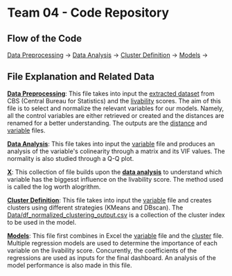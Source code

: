 # Team 04 - Code Repository
## Flow of the Code
[Data Preprocessing](Data_Preprocessing.ipynb) -> [Data Analysis](Data_Analysis.Rmd) -> [Cluster Definition](SSP_project.ipynb) -> [Models](data%20analytics.Rmd) ->

## File Explanation and Related Data
**[Data Preprocessing](Data_Preprocessing.ipynb)**: This file takes into input the [extracted dataset](Data/data.csv) from CBS (Central Bureau for Statistics) and the [livability](Data/Leefbaarometer-scores%20buurten%202002-2022.csv) scores. The aim of this file is to select and normalize the relevant variables for our models. Namely, all the control variables are either retrieved or created and the distances are renamed for a better understanding. The outputs are the [distance](Data/distances.csv) and [variable](Data/normalized_variables.csv) files.

**[Data Analysis](Data_Analysis.Rmd)**: This file takes into input the [variable](Data/normalized_variables.csv) file and produces an analysis of the variable's colinearity through a matrix and its VIF values. The normality is also studied through a Q-Q plot.

**[X](Data_Analysis.Rmd)**: This collection of file builds upon the **[data analysis](Data_Analysis.Rmd)** to understand which variable has the biggesst influence on the livability score. The method used is called the log worth alogrithm.

**[Cluster Definition](SSP_project.ipynb)**: This file takes into input the [variable](Data/normalized_variables.csv) file and creates clusters using different strategies (KMeans and DBscan). The [Data/df_normalized_clustering_output.csv]() is a collection of the cluster index to be used in the model.

**[Models](data%20analytics.Rmd)**: This file first combines in Excel the [variable](Data/normalized_variables.csv) file and the [cluster]() file. Multiple regression models are used to determine the importance of each variable on the livability score. Concurently, the coefficients of the regressions are used as inputs for the final dashboard. An analysis of the model performance is also made in this file.

